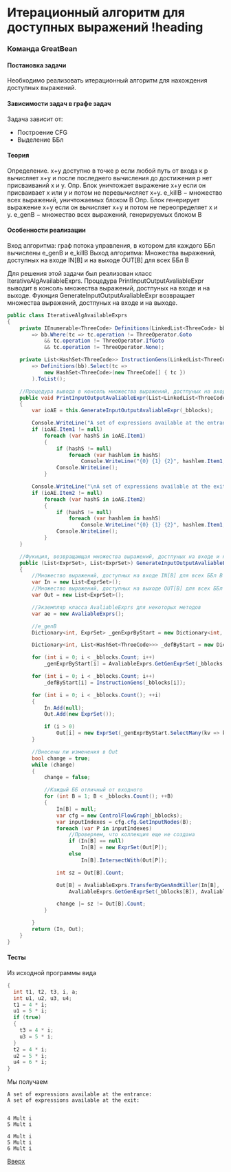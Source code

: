 # Итерационный алгоритм для доступных выражений !heading

### Команда GreatBean

#### Постановка задачи
Необходимо реализовать итерационный алгоритм для нахождения доступных выражений.

#### Зависимости задач в графе задач
Задача зависит от:
* Построение CFG
* Выделение ББл

#### Теория
Определение. x+y доступно в точке p если любой путь от входа к p вычисляет x+y и после последнего вычисления до достижения p нет присваиваний x и y.
Опр. Блок уничтожает выражение x+y если он присваивает x или y и потом не перевычисляет x+y. e_killB − множество всех выражений, уничтожаемых блоком B
Опр. Блок генерирует выражение x+y если он вычисляет x+y и потом не переопределяет x и y. e_genB − множество всех выражений, генерируемых блоком B

#### Особенности реализации
Вход алгоритма: граф потока управления, в котором для каждого ББл вычислены e_genB и e_killB
Выход алгоритма: Множества выражений, доступных на входе IN[B] и на выходе OUT[B] для всех ББл B

Для решения этой задачи был реализован класс IterativeAlgAvailableExprs. Процедура PrintInputOutputAvaliableExpr выводит в консоль множества выражений, достпуных на входе и на выходе. Фукнция GenerateInputOutputAvaliableExpr возвращает множества выражений, достпуных на входе и на выходе.

```csharp
public class IterativeAlgAvailableExprs
{
    private IEnumerable<ThreeCode> Definitions(LinkedList<ThreeCode> bb)
        => bb.Where(tc => tc.operation != ThreeOperator.Goto
            && tc.operation != ThreeOperator.IfGoto
            && tc.operation != ThreeOperator.None);

    private List<HashSet<ThreeCode>> InstructionGens(LinkedList<ThreeCode> bb)
        => Definitions(bb).Select(tc =>
            new HashSet<ThreeCode>(new ThreeCode[] { tc })
        ).ToList();

    //Процедура вывода в консоль множества выражений, достпуных на входе и на выходе
    public void PrintInputOutputAvaliableExpr(List<LinkedList<ThreeCode>> _bblocks)
    {
        var ioAE = this.GenerateInputOutputAvaliableExpr(_bblocks);

        Console.WriteLine("A set of expressions available at the entrance:");
        if (ioAE.Item1 != null)
            foreach (var hashS in ioAE.Item1)
            {
                if (hashS != null)
                    foreach (var hashlem in hashS)
                        Console.WriteLine("{0} {1} {2}", hashlem.Item1, hashlem.Item2, hashlem.Item3);
                Console.WriteLine();
            }

        Console.WriteLine("\nA set of expressions available at the exit:");
        if (ioAE.Item2 != null)
            foreach (var hashS in ioAE.Item2)
            {
                if (hashS != null)
                    foreach (var hashlem in hashS)
                        Console.WriteLine("{0} {1} {2}", hashlem.Item1, hashlem.Item2, hashlem.Item3);
                Console.WriteLine();
            }
    }

    //Фукнция, возвращающая множества выражений, достпуных на входе и на выходе
    public (List<ExprSet>, List<ExprSet>) GenerateInputOutputAvaliableExpr(List<LinkedList<ThreeCode>> _bblocks)
    {
        //Множество выражений, доступных на входе IN[B] для всех ББл B
        var In = new List<ExprSet>();
        //Множество выражений, доступных на выходе OUT[B] для всех ББл B
        var Out = new List<ExprSet>();

        //Экземпляр класса AvaliableExprs для некоторых методов
        var ae = new AvaliableExprs();

        //e_genB
        Dictionary<int, ExprSet> _genExprByStart = new Dictionary<int, ExprSet>();

        Dictionary<int, List<HashSet<ThreeCode>>> _defByStart = new Dictionary<int, List<HashSet<ThreeCode>>>();

        for (int i = 0; i < _bblocks.Count; i++)
            _genExprByStart[i] = AvaliableExprs.GetGenExprSet(_bblocks[i]);

        for (int i = 0; i < _bblocks.Count; i++)
            _defByStart[i] = InstructionGens(_bblocks[i]);

        for (int i = 0; i < _bblocks.Count(); ++i)
        {
            In.Add(null);
            Out.Add(new ExprSet());

            if (i > 0)
                Out[i] = new ExprSet(_genExprByStart.SelectMany(kv => kv.Value.ToList()));
        }

        //Внесены ли изменения в Out
        bool change = true;
        while (change)
        {
            change = false;

            //Каждый ББ отличный от входного
            for (int B = 1; B < _bblocks.Count(); ++B)
            {
                In[B] = null;
                var cfg = new ControlFlowGraph(_bblocks);
                var inputIndexes = cfg.cfg.GetInputNodes(B);
                foreach (var P in inputIndexes)
                    //Проверяем, что коллекция еще не создана
                    if (In[B] == null)
                        In[B] = new ExprSet(Out[P]);
                    else
                        In[B].IntersectWith(Out[P]);

                int sz = Out[B].Count;

                Out[B] = AvaliableExprs.TransferByGenAndKiller(In[B],
                    AvaliableExprs.GetGenExprSet(_bblocks[B]), AvaliableExprs.GetKillerSet(_bblocks[B]));

                change |= sz != Out[B].Count;
            }

        }
        return (In, Out);
    }
}
```


#### Тесты
Из исходной программы вида
```csharp
{
  int t1, t2, t3, i, a;
  int u1, u2, u3, u4;
  t1 = 4 * i;
  u1 = 5 * i;
  if (true)
  {
    t3 = 4 * i;
    u3 = 5 * i;
  }
  t2 = 4 * i;
  u2 = 5 * i;
  u4 = 6 * i;
}
```

Мы получаем
```
A set of expressions available at the entrance:
A set of expressions available at the exit:


4 Mult i
5 Mult i

4 Mult i
5 Mult i
6 Mult i
```

[Вверх](#содержание)